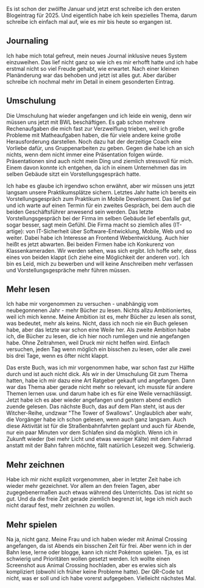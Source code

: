 Es ist schon der zwölfte Januar und jetzt erst schreibe ich den ersten Blogeintrag für 2025. Und eigentlich habe ich kein spezielles Thema, darum schreibe ich einfach mal auf, wie es mir bis heute so ergangen ist.

## Journaling
Ich habe mich total gefreut, mein neues Journal inklusive neues System einzuweihen. Das lief nicht ganz so wie ich es mir erhofft hatte und ich habe erstmal nicht so viel Freude gehabt, wie erwartet. Nach einer kleinen Planänderung war das behoben und jetzt ist alles gut. Aber darüber schreibe ich nochmal mehr im Detail in einem gesonderten Eintrag.

## Umschulung
Die Umschulung hat wieder angefangen und ich leide ein wenig, denn wir müssen uns jetzt mit BWL beschäftigen. Es gab schon mehrere Rechenaufgaben die mich fast zur Verzweiflung trieben, weil ich große Probleme mit Matheaufgaben haben, die für viele andere keine große Herausforderung darstellen. Noch dazu hat der derzeitige Coach eine Vorliebe dafür, uns Gruppenarbeiten zu geben. Gegen die habe ich an sich nichts, wenn dem nicht immer eine Präsentation folgen würde. Präsentationen sind auch nicht mein Ding und ziemlich stressvoll für mich. Einem davon konnte ich entgehen, da ich in einem Unternehmen das im selben Gebäude sitzt ein Vorstellungsgespräch hatte. 

Ich habe es glaube ich irgendwo schon erwähnt, aber wir müssen uns jetzt langsam unsere Praktikumsplätze sichern. Letztes Jahr hatte ich bereits ein Vorstellungsgespräch zum Praktikum in Mobile Development. Das lief gut und ich warte auf einen Termin für ein zweites Gespräch, bei dem auch die beiden Geschäftsführer anwesend sein werden.
Das letzte Vorstellungsgespräch bei der Firma im selben Gebäude lief ebenfalls gut, sogar besser, sagt mein Gefühl. Die Firma macht so ziemlich alles (IT-artige): von IT-Sicherheit über Software-Entwicklung, Mobile, Web und so weiter. Dabei habe ich Interesse an Frontend Webentwicklung. Auch hier heißt es jetzt abwarten. Bei beiden Firmen habe ich Konkurenz von Klassenkameraden. Wir werden sehen, was sich ergibt. Ich hoffe sehr, dass eines von beiden klappt (ich ziehe eine Möglichkeit der anderen vor). Ich bin es Leid, mich zu bewerben und will keine Anschreiben mehr verfassen und Vorstellungsgespräche mehr führen müssen.

## Mehr lesen
Ich habe mir vorgenommen zu versuchen - unabhängig vom neubegonnenen Jahr - mehr Bücher zu lesen. Nichts allzu Ambitioniertes, weil ich mich kenne. Meine Ambition ist es, mehr Bücher zu lesen als sonst, was bedeutet, mehr als keins. Nicht, dass ich noch nie ein Buch gelesen habe, aber das letzte war schon eine Weile her. Als zweite Ambition habe ich, die Bücher zu lesen, die ich hier noch rumliegen und nie angefangen habe. Ohne Zeitrahmen, weil Druck mir nicht helfen wird. Einfach versuchen, jeden Tag wenn möglich ein bisschen zu lesen, oder alle zwei bis drei Tage, wenn es öfter nicht klappt.

Das erste Buch, was ich mir vorgenommen habe, war schon fast zur Hälfte durch und ist auch nicht dick. Als wir in der Umschulung Git zum Thema hatten, habe ich mir dazu eine Art Ratgeber gekauft und angefangen. Dann war das Thema aber gerade nicht mehr so relevant, ich musste für andere Themen lernen usw. und darum habe ich es für eine Weile vernachlässigt. Jetzt habe ich es aber wieder angefangen und gestern abend endlich zuende gelesen.
Das nächste Buch, das auf dem Plan steht, ist aus der Witcher-Reihe, undzwar "The Tower of Swallows". Unglaublich aber wahr, die Vorgänger habe ich schon gelesen, wenn auch ganz langsam. Auch diese Aktivität ist für die Straßenbahnfahrten geplant und auch für Abende, nur ein paar Minuten vor dem Schlafen sind da möglich.
Wenn ich in Zukunft wieder (bei mehr Licht und etwas weniger Kälte) mit dem Fahrrad anstatt mit der Bahn fahren möchte, fällt natürlich Lesezeit weg. Schwierig.

## Mehr zeichnen
Habe ich mir nicht explizit vorgenommen, aber in letzter Zeit habe ich wieder mehr gezeichnet. Vor allem an den freien Tagen, aber zugegebenermaßen auch etwas während des Unterrichts. Das ist nicht so gut. Und da die freie Zeit gerade ziemlich begrenzt ist, lege ich mich auch nicht darauf fest, mehr zeichnen zu wollen.

## Mehr spielen
Na ja, nicht ganz. Meine Frau und ich haben wieder mit Animal Crossing angefangen, da ist Abends ein bisschen Zeit für frei. Aber wenn ich in der Bahn lese, lerne oder blogge, kann ich nicht Pokémon spielen. Tja, es ist schwierig und Prioritäten wollen gesetzt werden.
Ich wollte einen Screenshot aus Animal Crossing hochladen, aber es erwies sich als kompliziert (obwohl ich früher keine Probleme hatte). Der QR-Code tut nicht, was er soll und ich habe vorerst aufgegeben. Vielleicht nächstes Mal.

